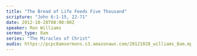 ```yaml
---
title: "The Bread of Life Feeds Five Thousand"
scripture: "John 6:1-15, 22-71"
date: 2012-10-28T08:00:00Z
speaker: Ron Williams
sermon_type: 8am
series: "The Miracles of Christ"
audio: https://pcpc8amsermons.s3.amazonaws.com/20121028_williams_8am.mp3 
---
```



